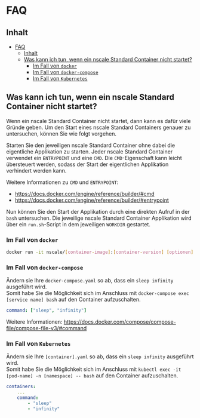 # FAQ

## Inhalt

- [FAQ](#faq)
  - [Inhalt](#inhalt)
  - [Was kann ich tun, wenn ein nscale Standard Container nicht startet?](#was-kann-ich-tun-wenn-ein-nscale-standard-container-nicht-startet)
    - [Im Fall von `docker`](#im-fall-von-docker)
    - [Im Fall von `docker-compose`](#im-fall-von-docker-compose)
    - [Im Fall von `Kubernetes`](#im-fall-von-kubernetes)

## Was kann ich tun, wenn ein nscale Standard Container nicht startet?

Wenn ein nscale Standard Container nicht startet, dann kann es dafür viele Gründe geben.
Um den Start eines nscale Standard Containers genauer zu untersuchen, können Sie wie folgt vorgehen.

Starten Sie den jeweiligen nscale Standard Container ohne dabei die eigentliche Applikation zu starten.
Jeder nscale Standard Container verwendet ein `ENTRYPOINT` und eine `CMD`.
Die `CMD`-Eigenschaft kann leicht übersteuert werden, sodass der Start der eigentlichen Applikation verhindert werden kann.

Weitere Informationen zu `CMD` und `ENTRYPOINT`:  

- <https://docs.docker.com/engine/reference/builder/#cmd>
- <https://docs.docker.com/engine/reference/builder/#entrypoint>

Nun können Sie den Start der Applikation durch eine direkten Aufruf in der `bash` untersuchen.
Die jeweilige nscale Standard Container Applikation wird über ein `run.sh`-Script in dem jeweiligen `WORKDIR` gestartet.

### Im Fall von `docker`

```bash
docker run -it nscale/[container-image]:[container-version] [optionen] bash
```

### Im Fall von `docker-compose`

Ändern sie Ihre `docker-compose.yaml` so ab, dass ein `sleep infinity` ausgeführt wird.  
Somit habe Sie die Möglichkeit sich im Anschluss mit `docker-compose exec [service name] bash` auf den Container aufzuschalten.

```yaml
command: ["sleep", "infinity"]
```

Weitere Informationen: <https://docs.docker.com/compose/compose-file/compose-file-v3/#command>

### Im Fall von `Kubernetes`

Ändern sie Ihre `[container].yaml` so ab, dass ein `sleep infinity` ausgeführt wird.  
Somit habe Sie die Möglichkeit sich im Anschluss mit `kubectl exec -it [pod-name] -n [namespace] -- bash` auf den Container aufzuschalten.

```yaml
containers:
    ...
    command:
        - "sleep"
        - "infinity"
```
